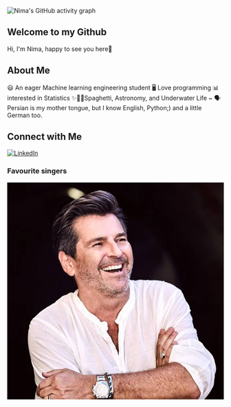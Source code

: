 ![Nima's GitHub activity graph](https://github-readme-activity-graph.vercel.app/graph?username=NimaAbdollahzadeh&theme=github-compact)
## Welcome to my Github 
Hi, I'm Nima, happy to see you here👋

## About Me 

😃 An eager Machine learning engineering student
🖥️ Love programming
📊 interested in Statistics
✨🌌💫Spaghetti, Astronomy, and Underwater Life ~
🗣️ Persian is my mother tongue, but I know English, Python;) and a little German too.

## Connect with Me

[![LinkedIn](https://img.shields.io/badge/-LinkedIn-blue?style=flat&logo=linkedin)](https://www.linkedin.com/in/nima-abdollahzadeh/)


### Favourite singers
![Thomas Anders](https://github.com/NimaAbdollahzadeh/images/blob/origin/images.jpg?raw=true)


